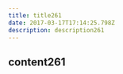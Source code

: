 ```yaml
---
title: title261
date: 2017-03-17T17:14:25.798Z
description: description261
---
```


## content261
  
